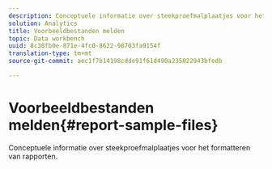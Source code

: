 ```yaml
---
description: Conceptuele informatie over steekproefmalplaatjes voor het formatteren van rapporten.
solution: Analytics
title: Voorbeeldbestanden melden
topic: Data workbench
uuid: 8c38fb0e-871e-4fc0-8622-98703fa9154f
translation-type: tm+mt
source-git-commit: aec1f7b14198cdde91f61d490a235022943bfedb

---
```



# Voorbeeldbestanden melden{#report-sample-files}

Conceptuele informatie over steekproefmalplaatjes voor het formatteren van rapporten.

